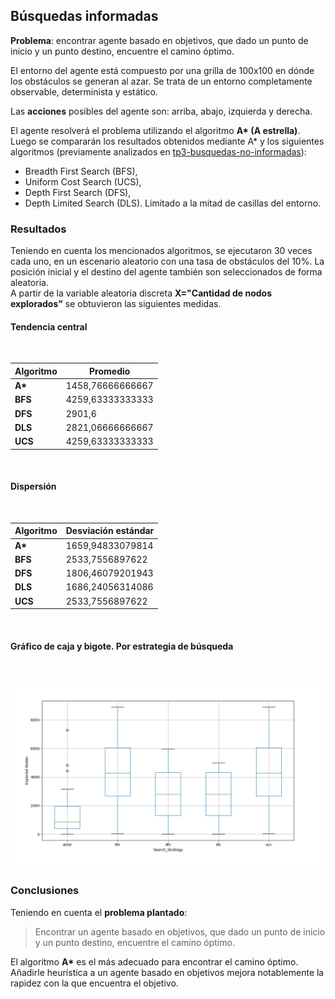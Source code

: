## **Búsquedas informadas** 

**Problema**: encontrar agente basado en objetivos, que dado un punto de inicio y un punto destino, encuentre el camino óptimo.  

El entorno del agente está compuesto por una grilla de 100x100 en dónde los obstáculos se generan al azar. Se trata de un entorno completamente observable, determinista y estático.  

Las **acciones** posibles del agente son: arriba, abajo, izquierda y derecha.  

El agente resolverá el problema utilizando el algoritmo **A\* (A estrella)**.
Luego se compararán los resultados obtenidos mediante A* y los siguientes algoritmos (previamente analizados en [tp3-busquedas-no-informadas](https://github.com/juanm4morales/ia-uncuyo-2022/tree/main/tp3-busquedas-no-informadas)):

+ Breadth First Search (BFS),
+ Uniform Cost Search (UCS),
+ Depth First Search (DFS),
+ Depth Limited Search (DLS). Limitado a la mitad de casillas del entorno.

### **Resultados**
Teniendo en cuenta los mencionados algoritmos, se ejecutaron 30 veces cada uno, en un escenario aleatorio con una tasa de obstáculos del 10%. La posición inicial y el destino del agente también son seleccionados de forma aleatoria.  
A partir de la variable aleatoria discreta **X="Cantidad de nodos explorados"** se obtuvieron las siguientes medidas.

#### **Tendencia central**  

<br>  

| Algoritmo            | Promedio                   |
| -------------------- | -------------------------- |
| **A\***              | 1458,76666666667           |
| **BFS**              | 4259,63333333333           |
| **DFS**              | 2901,6                     |
| **DLS**              | 2821,06666666667           |
| **UCS**              | 4259,63333333333           |

<br>  

#### **Dispersión**

<br>  


| Algoritmo        | Desviación estándar |
| ---------------- | ------------------- |
| **A\***          | 1659,94833079814    |
| **BFS**          | 2533,7556897622     |
| **DFS**          | 1806,46079201943    |
| **DLS**          | 1686,24056314086    |
| **UCS**          | 2533,7556897622     |

<br>  

#### **Gráfico de caja y bigote. Por estrategia de búsqueda**

<br>  

![boxplots By search strategy](plots/boxPlotsSearch.png)


### **Conclusiones**
Teniendo en cuenta el **problema plantado**:
> Encontrar un agente basado en objetivos, que dado un punto de inicio y un punto destino, encuentre el camino óptimo.  

El algoritmo **A\*** es el más adecuado para encontrar el camino óptimo. Añadirle heurística a un agente basado en objetivos mejora notablemente la rapidez con la que encuentra el objetivo.